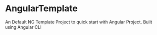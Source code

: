 # AngularTemplate
An Default NG Template Project to quick start with Angular Project. Built using Angular CLI
